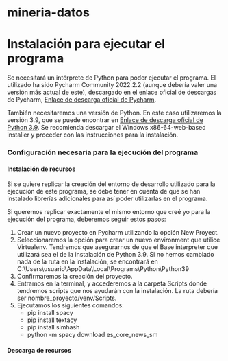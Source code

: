 # mineria-datos

<h1>Instalación para ejecutar el programa </h1>
<p>Se necesitará un intérprete de Python para poder ejecutar el programa. El utilizado ha sido Pycharm Community 2022.2.2 (aunque debería valer una versión más actual de este), descargado en el enlace oficial de descargas de Pycharm, <a href="https://www.jetbrains.com/pycharm/download/#section=windows">Enlace de descarga oficial de Pycharm</a>.</p>
<p>También necesitaremos una versión de Python. En este caso utilizaremos la versión 3.9, que se puede encontrar en <a href="https://www.python.org/downloads/release/python-390/">Enlace de descarga oficial de Python 3.9</a>. Se recomienda descargar el Windows x86-64-web-based installer y proceder con las instrucciones para la instalación.</p>



<h3>Configuración necesaria para la ejecución del programa</h3>

<h4>Instalación de recursos</h4>
<p>Si se quiere replicar la creación del entorno de desarrollo utilizado para la ejecución de este programa, se debe tener en cuenta de que se han instalado librerías adicionales para así poder utilizarlas en el programa.</p>


<p>Si queremos replicar exactamente el mismo entorno que creé yo para la ejecución del programa, deberemos seguir estos pasos:</p>
<ol>
  <li>Crear un nuevo proyecto en Pycharm utilizando la opción New Proyect.</li>
  <li>Seleccionaremos la opción para crear un nuevo environment que utilice Virtualenv. Tendremos que asegurarnos de que el Base interpreter que utilizará sea el de la instalación de Python 3.9. Si no hemos cambiado nada de la ruta en la instalación, se encontrará en C:\Users\usuario\AppData\Local\Programs\Python\Python39</li>
  <li>Confirmaremos la creación del proyecto.</li>
  <li>Entramos en la terminal, y accederemos a la carpeta Scripts donde tendremos scripts que nos ayudarán con la instalación. La ruta debería ser nombre_proyecto/venv/Scripts.</li>
  <li>Ejecutamos los siguientes comandos:
    <ul>
      <li>pip install spacy</li>
      <li>pip install textacy</li>
      <li>pip install simhash</li>
      <li>python -m spacy download es_core_news_sm</li>
    </ul>
  </li>
</ol>

<h4>Descarga de recursos</h4>
